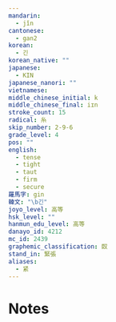 ```yaml
---
mandarin:
  - jǐn
cantonese:
  - gan2
korean:
  - 긴
korean_native: ""
japanese:
  - KIN
japanese_nanori: ""
vietnamese:
middle_chinese_initial: k
middle_chinese_final: iɪn
stroke_count: 15
radical: 糸
skip_number: 2-9-6
grade_level: 4
pos: ""
english:
  - tense
  - tight
  - taut
  - firm
  - secure
羅馬字: gin
韓文: "\b긴"
joyo_level: 高等
hsk_level: ""
hanmun_edu_level: 高等
danayo_id: 4212
mc_id: 2439
graphemic_classification: 臤
stand_in: 緊張
aliases:
  - 紧
---
```


# Notes
